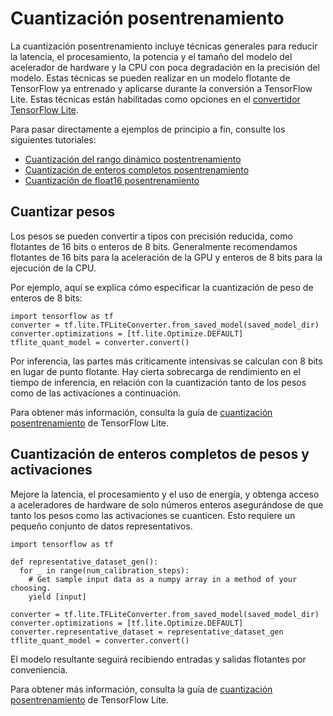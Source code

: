 # Cuantización posentrenamiento

La cuantización posentrenamiento incluye técnicas generales para reducir la latencia, el procesamiento, la potencia y el tamaño del modelo del acelerador de hardware y la CPU con poca degradación en la precisión del modelo. Estas técnicas se pueden realizar en un modelo flotante de TensorFlow ya entrenado y aplicarse durante la conversión a TensorFlow Lite. Estas técnicas están habilitadas como opciones en el [convertidor TensorFlow Lite](https://www.tensorflow.org/lite/convert/).

Para pasar directamente a ejemplos de principio a fin, consulte los siguientes tutoriales:

- [Cuantización del rango dinámico postentrenamiento](https://www.tensorflow.org/lite/performance/post_training_quant)
- [Cuantización de enteros completos posentrenamiento](https://www.tensorflow.org/lite/performance/post_training_integer_quant)
- [Cuantización de float16 posentrenamiento](https://www.tensorflow.org/lite/performance/post_training_float16_quant)

## Cuantizar pesos

Los pesos se pueden convertir a tipos con precisión reducida, como flotantes de 16 bits o enteros de 8 bits. Generalmente recomendamos flotantes de 16 bits para la aceleración de la GPU y enteros de 8 bits para la ejecución de la CPU.

Por ejemplo, aquí se explica cómo especificar la cuantización de peso de enteros de 8 bits:

```
import tensorflow as tf
converter = tf.lite.TFLiteConverter.from_saved_model(saved_model_dir)
converter.optimizations = [tf.lite.Optimize.DEFAULT]
tflite_quant_model = converter.convert()
```

Por inferencia, las partes más críticamente intensivas se calculan con 8 bits en lugar de punto flotante. Hay cierta sobrecarga de rendimiento en el tiempo de inferencia, en relación con la cuantización tanto de los pesos como de las activaciones a continuación.

Para obtener más información, consulta la guía de [cuantización posentrenamiento](https://www.tensorflow.org/lite/performance/post_training_quantization) de TensorFlow Lite.

## Cuantización de enteros completos de pesos y activaciones

Mejore la latencia, el procesamiento y el uso de energía, y obtenga acceso a aceleradores de hardware de solo números enteros asegurándose de que tanto los pesos como las activaciones se cuanticen. Esto requiere un pequeño conjunto de datos representativos.

```
import tensorflow as tf

def representative_dataset_gen():
  for _ in range(num_calibration_steps):
    # Get sample input data as a numpy array in a method of your choosing.
    yield [input]

converter = tf.lite.TFLiteConverter.from_saved_model(saved_model_dir)
converter.optimizations = [tf.lite.Optimize.DEFAULT]
converter.representative_dataset = representative_dataset_gen
tflite_quant_model = converter.convert()
```

El modelo resultante seguirá recibiendo entradas y salidas flotantes por conveniencia.

Para obtener más información, consulta la guía de [cuantización posentrenamiento](https://www.tensorflow.org/lite/performance/post_training_quantization#full_integer_quantization_of_weights_and_activations) de TensorFlow Lite.
